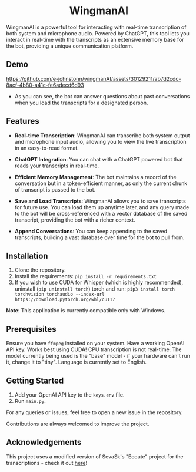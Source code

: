 <h1 align="center">WingmanAI</h1>

WingmanAI is a powerful tool for interacting with real-time transcription of both system and microphone audio. Powered by ChatGPT, this tool lets you interact in real-time with the transcripts as an extensive memory base for the bot, providing a unique communication platform. 

## Demo

https://github.com/e-johnstonn/wingmanAI/assets/30129211/ab7d2cdc-8acf-4b80-a41c-fe6adecd6d93
- As you can see, the bot can answer questions about past conversations when you load the transcripts for a designated person. 

## Features

- **Real-time Transcription**: WingmanAI can transcribe both system output and microphone input audio, allowing you to view the live transcription in an easy-to-read format. 

- **ChatGPT Integration**: You can chat with a ChatGPT powered bot that reads your transcripts in real-time.

- **Efficient Memory Management**: The bot maintains a record of the conversation but in a token-efficient manner, as only the current chunk of transcript is passed to the bot. 

- **Save and Load Transcripts**: WingmanAI allows you to save transcripts for future use. You can load them up anytime later, and any query made to the bot will be cross-referenced with a vector database of the saved transcript, providing the bot with a richer context. 

- **Append Conversations**: You can keep appending to the saved transcripts, building a vast database over time for the bot to pull from.




## Installation

1. Clone the repository.
2. Install the requirements: ```pip install -r requirements.txt```
3. If you wish to use CUDA for Whisper (which is highly recommended), uninstall (```pip uninstall torch```) torch and run: ```pip3 install torch torchvision torchaudio --index-url https://download.pytorch.org/whl/cu117```

**Note**: This application is currently compatible only with Windows. 

## Prerequisites
Ensure you have `ffmpeg` installed on your system.
Have a working OpenAI API key.
Works best using CUDA! CPU transcription is not real-time.
The model currently being used is the "base" model - if your hardware can't run it, change it to "tiny". Language is currently set to English.

## Getting Started
1. Add your OpenAI API key to the `keys.env` file. 
2. Run `main.py`. 


For any queries or issues, feel free to open a new issue in the repository. 

Contributions are always welcomed to improve the project. 

## Acknowledgements

This project uses a modified version of SevaSk's "Ecoute" project for the transcriptions - check it out [here](https://github.com/SevaSk/ecoute)! 



